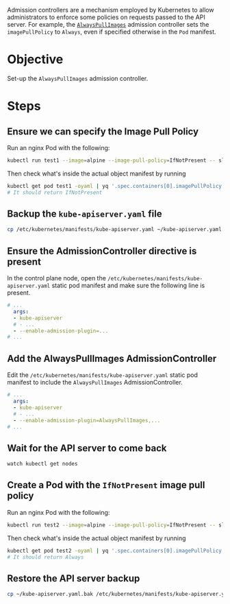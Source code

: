 Admission controllers are a mechanism employed by Kubernetes to allow administrators to enforce some policies on requests passed to the API server.
For example, the [`AlwaysPullImages`](https://kubernetes.io/docs/reference/access-authn-authz/admission-controllers/#alwayspullimages) admission controller sets the `imagePullPolicy` to `Always`, even if specified otherwise in the `Pod` manifest.

# Objective
Set-up the `AlwaysPullImages` admission controller.

# Steps
## Ensure we can specify the Image Pull Policy
Run an nginx Pod with the following:
```bash
kubectl run test1 --image=alpine --image-pull-policy=IfNotPresent -- sleep 3600
```

Then check what's inside the actual object manifest by running
```bash
kubectl get pod test1 -oyaml | yq '.spec.containers[0].imagePullPolicy'
# It should return IfNotPresent
```

## Backup the `kube-apiserver.yaml` file
```bash
cp /etc/kubernetes/manifests/kube-apiserver.yaml ~/kube-apiserver.yaml.bak
```

## Ensure the AdmissionController directive is present
In the control plane node, open the `/etc/kubernetes/manifests/kube-apiserver.yaml` static pod manifest and make sure the following line is present.
```yaml
# ...
  args:
  - kube-apiserver
  # - ...
  - --enable-admission-plugin=...
# ...
```

## Add the AlwaysPullImages AdmissionController
Edit the `/etc/kubernetes/manifests/kube-apiserver.yaml` static pod manifest to include the `AlwaysPullImages` AdmissionController.

```yaml
# ...
  args:
  - kube-apiserver
  # - ...
  - --enable-admission-plugin=AlwaysPullImages,...
# ...
```

## Wait for the API server to come back
```bash
watch kubectl get nodes
```

## Create a Pod with the `IfNotPresent` image pull policy
Run an nginx Pod with the following:
```bash
kubectl run test2 --image=alpine --image-pull-policy=IfNotPresent -- sleep 3600
```

Then check what's inside the actual object manifest by running
```bash
kubectl get pod test2 -oyaml | yq '.spec.containers[0].imagePullPolicy'
# It should return Always
```

## Restore the API server backup
```bash
cp ~/kube-apiserver.yaml.bak /etc/kubernetes/manifests/kube-apiserver.yaml 
```
